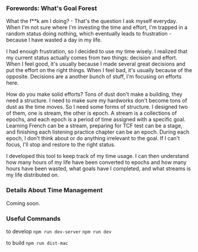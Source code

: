### Forewords: What's Goal Forest

What the f**k am I doing? - That's the question I ask myself everyday. When I'm not sure where I'm investing the time and effort, I'm trapped in a random status doing nothing, which eventually leads to frustration - because I have wasted a day in my life.<br />

I had enough frustration, so I decided to use my time wisely. I realized that my current status actually comes from two things: decision and effort. When I feel good, it's usually because I made several great decisions and put the effort on the right things. When I feel bad, it's usually because of the opposite. Decisions are a another bunch of stuff, I'm focusing on efforts here.<br />

How do you make solid efforts? Tons of dust don't make a building, they need a structure. I need to make sure my hardworks don't become tons of dust as the time moves. So I need some forms of structure. I designed two of them, one is stream, the other is epoch. A stream is a collections of epochs, and each epoch is a period of time assigned with a specific goal. Learning French can be a stream, preparing for TCF test can be a stage, and finishing each listening practice chapter can be an epoch. During each epoch, I don't think about or do anything irrelevant to the goal. If I can't focus, I'll stop and restore to the right status. 
<br />

I developed this tool to keep track of my time usage. I can then understand how many hours of my life have been converted to epochs and how many hours have been wasted, what goals have I completed, and what streams is my life distributed on.

### Details About Time Management

Coming soon.

### Useful Commands

to develop
`npm run dev-server`
`npm run dev`

to build
`npm run dist-mac`
